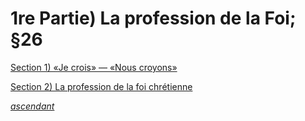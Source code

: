 # 1re Partie) La profession de la Foi; §26

[Section 1) «Je crois» — «Nous croyons»](section-1-je-crois-nous-croyons/)

[Section 2) La profession de la foi chrétienne](section-2-la-profession-de-la-foi-chretienne/)

[_ascendant_](../)
